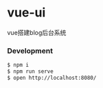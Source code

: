 # vue-ui
vue搭建blog后台系统

### Development

```bash
$ npm i
$ npm run serve
$ open http://localhost:8080/
```

